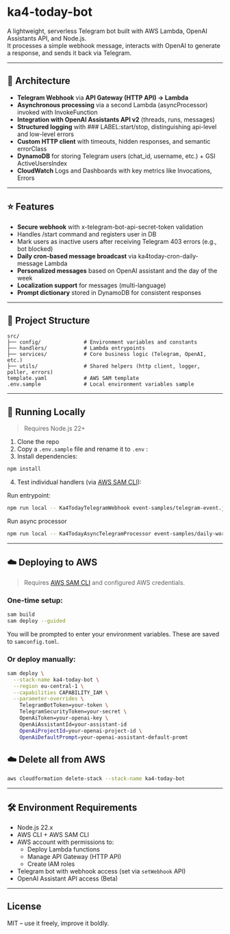 # ka4-today-bot

A lightweight, serverless Telegram bot built with AWS Lambda, OpenAI Assistants API, and Node.js.  
It processes a simple webhook message, interacts with OpenAI to generate a response, and sends it back via Telegram.

---

## 📐 Architecture
- **Telegram Webhook** via **API Gateway (HTTP API) → Lambda**
- **Asynchronous processing** via a second Lambda (asyncProcessor) invoked with InvokeFunction
- **Integration with OpenAI Assistants API v2** (threads, runs, messages)
- **Structured logging** with ### LABEL:start/stop, distinguishing api-level and low-level errors
- **Custom HTTP client** with timeouts, hidden responses, and semantic errorClass
- **DynamoDB** for storing Telegram users (chat_id, username, etc.) + GSI ActiveUsersIndex
- **CloudWatch** Logs and Dashboards with key metrics like Invocations, Errors

---

## ⭐ Features
- **Secure webhook** with x-telegram-bot-api-secret-token validation
- Handles /start command and registers user in DB
- Mark users as inactive users after receiving Telegram 403 errors (e.g., bot blocked)
- **Daily cron-based message broadcast** via ka4today-cron-daily-message Lambda
- **Personalized messages** based on OpenAI assistant and the day of the week
- **Localization support** for messages (multi-language)
- **Prompt dictionary** stored in DynamoDB for consistent responses

---

## 🧩 Project Structure

```
src/
├── config/              # Environment variables and constants
├── handlers/            # Lambda entrypoints
├── services/            # Core business logic (Telegram, OpenAI, etc.)
├── utils/               # Shared helpers (http client, logger, poller, errors)
template.yaml            # AWS SAM template
.env.sample              # Local environment variables sample
```

---

## 🚀 Running Locally

> Requires Node.js 22+

1. Clone the repo
2. Copy a `.env.sample` file and rename it to `.env` :
3. Install dependencies:

```bash
npm install
```

4. Test individual handlers (via [AWS SAM CLI](https://docs.aws.amazon.com/serverless-application-model/latest/developerguide/serverless-sam-cli.html)):

Run entrypoint:
```bash
npm run local -- Ka4TodayTelegramWebhook event-samples/telegram-event.json
```

Run async processor
```bash
npm run local -- Ka4TodayAsyncTelegramProcessor event-samples/daily-workout.json
```

---

## ☁️ Deploying to AWS

> Requires [AWS SAM CLI](https://docs.aws.amazon.com/serverless-application-model/latest/developerguide/serverless-sam-cli-install.html) and configured AWS credentials.

### One-time setup:

```bash
sam build
sam deploy --guided
```

You will be prompted to enter your environment variables. These are saved to `samconfig.toml`.

### Or deploy manually:

```bash
sam deploy \
  --stack-name ka4-today-bot \
  --region eu-central-1 \
  --capabilities CAPABILITY_IAM \
  --parameter-overrides \
    TelegramBotToken=your-token \
    TelegramSecurityToken=your-secret \
    OpenAiToken=your-openai-key \
    OpenAiAssistantId=your-assistant-id
    OpenAiProjectId=your-openai-project-id \
    OpenAiDefaultPrompt=your-openai-assistant-default-promt
```

## ☁️ Delete all from AWS

```bash
aws cloudformation delete-stack --stack-name ka4-today-bot
```

---

## 🛠️ Environment Requirements

- Node.js 22.x
- AWS CLI + AWS SAM CLI
- AWS account with permissions to:
  - Deploy Lambda functions
  - Manage API Gateway (HTTP API)
  - Create IAM roles
- Telegram bot with webhook access (set via `setWebhook` API)
- OpenAI Assistant API access (Beta)

---

## License

MIT – use it freely, improve it boldly.

